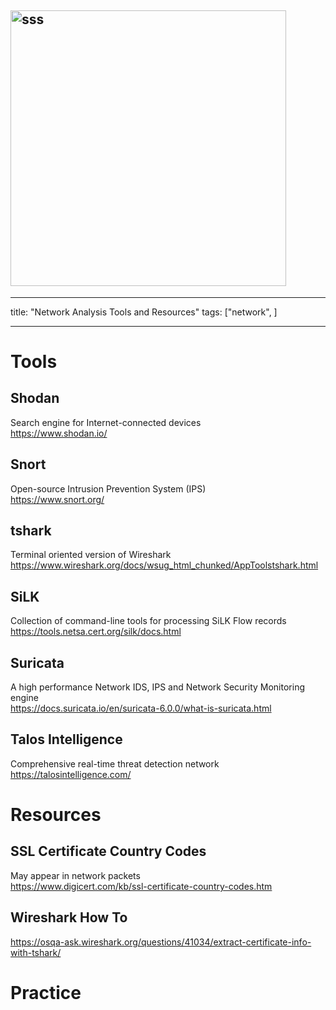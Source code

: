 ## <img width="441" alt="sss" src="placeholder" />

---

title: "Network Analysis Tools and Resources"
tags: ["network", ]

---

# Tools

## Shodan

Search engine for Internet-connected devices \
https://www.shodan.io/

## Snort

Open-source Intrusion Prevention System (IPS) \
https://www.snort.org/

## tshark

Terminal oriented version of Wireshark \
https://www.wireshark.org/docs/wsug_html_chunked/AppToolstshark.html

## SiLK

Collection of command-line tools for processing SiLK Flow records \
https://tools.netsa.cert.org/silk/docs.html

## Suricata

A high performance Network IDS, IPS and Network Security Monitoring engine \
https://docs.suricata.io/en/suricata-6.0.0/what-is-suricata.html

## Talos Intelligence

Comprehensive real-time threat detection network \
https://talosintelligence.com/

# Resources

## SSL Certificate Country Codes

May appear in network packets \
https://www.digicert.com/kb/ssl-certificate-country-codes.htm

## Wireshark How To

https://osqa-ask.wireshark.org/questions/41034/extract-certificate-info-with-tshark/

# Practice
